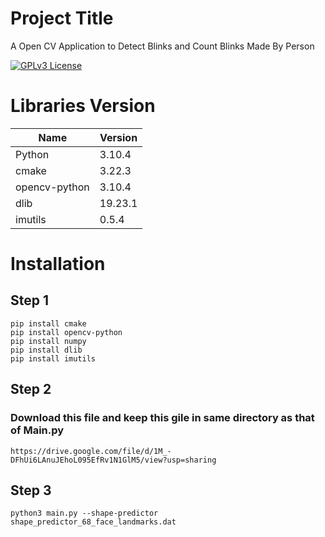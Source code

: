 
# Project Title
A Open CV Application to Detect Blinks and Count Blinks Made By Person


[![GPLv3 License](https://img.shields.io/badge/License-GPL%20v3-yellow.svg)](https://opensource.org/licenses/)




# Libraries Version


| Name 	|  Version  	|
|---	|---	|
|  Python     |  3.10.4     |
|    cmake         |  3.22.3           |
|   opencv-python	|   3.10.4 	|
|   dlib	| 19.23.1  	|
|     imutils      |   0.5.4        |

# Installation

## Step 1
```
pip install cmake
pip install opencv-python
pip install numpy
pip install dlib
pip install imutils
```

## Step 2
### Download this file and keep this gile in same directory as that of Main.py
```
https://drive.google.com/file/d/1M_-DFhUi6LAnuJEhoL095EfRv1N1GlM5/view?usp=sharing
```

## Step 3
```
python3 main.py --shape-predictor shape_predictor_68_face_landmarks.dat 
```
